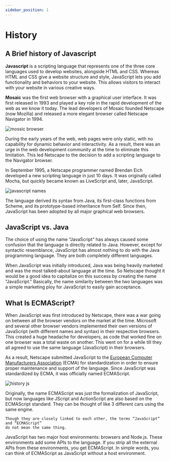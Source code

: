 ```yaml
---
sidebar_position: 1
---
```


# History

## A Brief history of Javascript 

**Javascript** is a scripting language that represents one of the three core languages used to develop websites,
alongside HTML and CSS. Whereas HTML and CSS give a website structure and style, JavaScript lets you add functionality and behaviors to your website. This allows visitors to interact with your website in various creative ways.

**Mosaic** was the first web browser with a graphical user interface. It was first released in 1993 and played a key role in the rapid development of the web as we know it today. The lead developers of Mosaic founded Netscape (now Mozilla) and released a more elegant browser called Netscape Navigator in 1994.

![mossic browser](https://res.cloudinary.com/practicaldev/image/fetch/s--nF71NhqC--/c_limit%2Cf_auto%2Cfl_progressive%2Cq_auto%2Cw_880/https://dev-to-uploads.s3.amazonaws.com/uploads/articles/rvl9k9z09znoilf7woaj.png)

During the early years of the web, web pages were only static, with no capability for dynamic behavior and interactivity. As a result, there was an urge in the web development community at the time to eliminate this limitation. This led Netscape to the decision to add a scripting language to the Navigator browser.

In September 1995, a Netscape programmer named Brendan Eich developed a new scripting language in just 10 days. It was originally called Mocha, but quickly became known as LiveScript and, later, JavaScript.

![javascript names](https://res.cloudinary.com/practicaldev/image/fetch/s--UAH--eoA--/c_limit%2Cf_auto%2Cfl_progressive%2Cq_auto%2Cw_880/https://dev-to-uploads.s3.amazonaws.com/uploads/articles/eeiyxz1y851jd4eqxws0.png)

The language derived its syntax from Java, its first-class functions from Scheme, and its prototype-based inheritance from Self.
Since then, JavaScript has been adopted by all major graphical web browsers.

## JavaScript vs. Java

The choice of using the name “JavaScript” has always caused some confusion that the language is directly related to Java. However, except for syntactic resemblance, JavaScript has almost nothing to do with the Java programming language. They are both completely different languages.

When JavaScript was initially introduced, Java was being heavily marketed and was the most talked-about language at the time. So Netscape thought it would be a good idea to capitalize on this success by creating the name "JavaScript." Basically, the name similarity between the two languages was a simple marketing ploy for JavaScript to easily gain acceptance.

## What Is ECMAScript?

When JavaScript was first introduced by Netscape, there was a war going on between all the browser vendors on the market at the time. Microsoft and several other browser vendors implemented their own versions of JavaScript (with different names and syntax) in their respective browsers. This created a huge headache for developers, as code that worked fine on one browser was a total waste on another. This went on for a while till they all agreed to use the same language (JavaScript) in their browsers.

As a result, Netscape submitted JavaScript to the [European Computer Manufacturers Association](https://www.ecma-international.org/) (ECMA) for standardization in order to ensure proper maintenance and support of the language. Since JavaScript was standardized by ECMA, it was officially named ECMAScript.

![history js](https://res.cloudinary.com/practicaldev/image/fetch/s--3JgILzds--/c_limit%2Cf_auto%2Cfl_progressive%2Cq_auto%2Cw_880/https://dev-to-uploads.s3.amazonaws.com/uploads/articles/8vfqohz5rrhgq1xup789.png)

Originally, the name ECMAScript was just the formalization of JavaScript, but now languages like JScript and ActionScript are also based on the ECMAScript standard. They can be thought of like 3 different cars using the same engine.

```
Though they are closely linked to each other, the terms “JavaScript” and “ECMAScript” 
do not mean the same thing.
```
JavaScript has two major host environments: browsers and Node.js. These environments add some APIs to the language. If you strip all the external APIs from these environments, you get ECMAScript. In simple words, you can think of ECMAScript as JavaScript without a host environment.
     